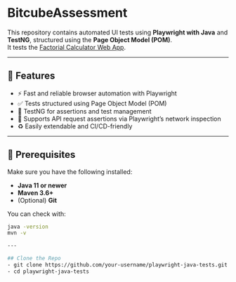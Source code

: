 # BitcubeAssessment

This repository contains automated UI tests using **Playwright with Java** and **TestNG**, structured using the **Page Object Model (POM)**.  
It tests the [Factorial Calculator Web App](https://qainterview.pythonanywhere.com/).

---

## 🚀 Features

- ⚡ Fast and reliable browser automation with Playwright
- ✅ Tests structured using Page Object Model (POM)
- 🧪 TestNG for assertions and test management
- 📡 Supports API request assertions via Playwright’s network inspection
- ♻️ Easily extendable and CI/CD-friendly

---

## 🔧 Prerequisites

Make sure you have the following installed:

- **Java 11 or newer**
- **Maven 3.6+**
- (Optional) **Git**

You can check with:
```bash
java -version
mvn -v

---

## Clone the Repo
- git clone https://github.com/your-username/playwright-java-tests.git
- cd playwright-java-tests
